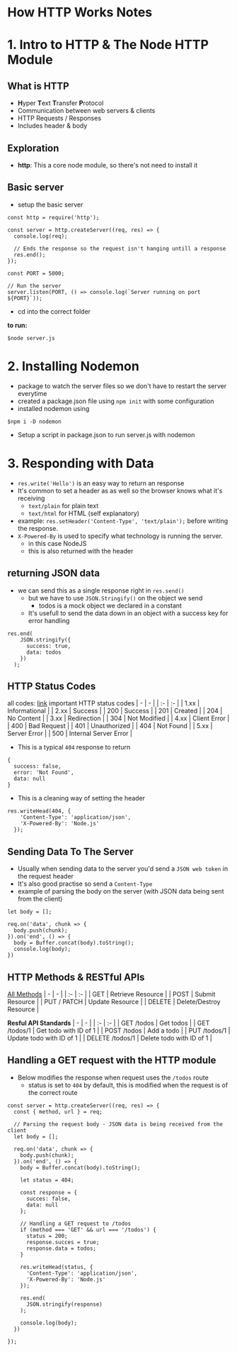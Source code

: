 # How HTTP Works Notes

# 1. Intro to HTTP & The Node HTTP Module

## What is HTTP
- **H**yper **T**ext **T**ransfer **P**rotocol
- Communication between web servers & clients
- HTTP Requests / Responses
- Includes header & body

## Exploration
- **http**: This a core node module, so there's not need to install it

## Basic server
- setup the basic server
``` JS server.js
const http = require('http');

const server = http.createServer((req, res) => {
  console.log(req);
  
  // Ends the response so the request isn't hanging untill a response
  res.end();
});

const PORT = 5000;

// Run the server
server.listen(PORT, () => console.log(`Server running on port ${PORT}`));
```
- cd into the correct folder

**to run:**
```JS server.js
$node server.js
```

# 2. Installing Nodemon
- package to watch the server files so we don't have to restart the server everytime
- created a package.json file using `npm init` with some configuration
- installed nodemon using
``` JS Terminal
$npm i -D nodemon
```
- Setup a script in package.json to run server.js with nodemon

# 3. Responding with Data
- `res.write('Hello')` is an easy way to return an response
- It's common to set a header as as well so the browser knows what it's receiving
  - `text/plain` for plain text
  - `text/html` for HTML (self explanatory)
- example: `res.setHeader('Content-Type', 'text/plain');` before writing the response.
- `X-Powered-By` is used to specify what technology is running the server.
  - in this case NodeJS
  - this is also returned with the header

## returning JSON data
- we can send this as a single response right in `res.send()`
  - but we have to use `JSON.Stringify()` on the object we send
    - todos is a mock object we declared in a constant 
  - It's usefull to send the data down in an object with a success key for error handling
``` JS
res.end( 
    JSON.stringify({
      success: true,
      data: todos
    })
  );
```

## HTTP Status Codes
all codes: [link](https://developer.mozilla.org/en-US/docs/Web/HTTP/Status) 
important HTTP status codes
| - | - |
| :- | :- |
| 1.xx | Informational |
| 2.xx | Success |
| 200 | Success |
| 201 | Created |
| 204 | No Content |
| 3.xx | Redirection |
| 304 | Not Modified |
| 4.xx | Client Error |
| 400 | Bad Request |
| 401 | Unauthorized |
| 404 | Not Found |
| 5.xx | Server Error |
| 500 | Internal Server Error |

- This is a typical `404` response to return
``` JS
{
  success: false,
  error: 'Not Found',
  data: null
}
```

- This is a cleaning way of setting the header
``` JS
res.writeHead(404, {
    'Content-Type': 'application/json',
    'X-Powered-By': 'Node.js'
  });
```

## Sending Data To The Server
- Usually when sending data to the server you'd send a `JSON web token` in the request header
- It's also good practise so send a `Content-Type`
- example of parsing the body on the server (with JSON data being sent from the client)
``` JS server.js
let body = [];

req.on('data', chunk => {
  body.push(chunk);
}).on('end', () => {
  body = Buffer.concat(body).toString();
  console.log(body);
})
```

## HTTP Methods & RESTful APIs
[All Methods](https://developer.mozilla.org/en-US/docs/Web/HTTP/Methods)
| - | - |
| :- | :- |
| GET | Retrieve Resource |
| POST | Submit Resource |
| PUT / PATCH | Update Resource |
| DELETE | Delete/Destroy Resource |

**Resful API Standards**
| - | - |
| :- | :- |
| GET /todos | Get todos |
| GET /todos/1 | Get todo with ID of 1 |
| POST /todos | Add a todo |
| PUT /todos/1 | Update todo with ID of 1 |
| DELETE /todos/1 | Delete todo with ID of 1 |

## Handling a GET request with the HTTP module
- Below modifies the response when request uses the `/todos` route
  - status is set to `404` by default, this is modified when the request is of the correct route
``` JS server.js
const server = http.createServer((req, res) => {
  const { method, url } = req;
  
  // Parsing the request body - JSON data is being received from the client
  let body = [];

  req.on('data', chunk => {
    body.push(chunk);
  }).on('end', () => {
    body = Buffer.concat(body).toString();

    let status = 404;

    const response = {
      succes: false,
      data: null
    };

    // Handling a GET request to /todos
    if (method === 'GET' && url === '/todos') {
      status = 200;
      response.succes = true;
      response.data = todos;
    }
    
    res.writeHead(status, {
      'Content-Type': 'application/json',
      'X-Powered-By': 'Node.js'
    });

    res.end( 
      JSON.stringify(response)
    );

    console.log(body);
  })

});
```

